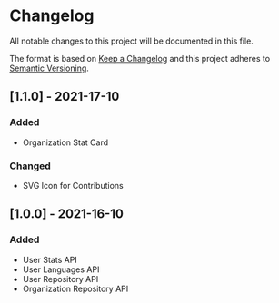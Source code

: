 # Changelog

All notable changes to this project will be documented in this file.

The format is based on [Keep a Changelog](http://keepachangelog.com/en/1.0.0/)
and this project adheres to [Semantic Versioning](http://semver.org/spec/v2.0.0.html).

## [1.1.0] - 2021-17-10
### Added
- Organization Stat Card

### Changed
- SVG Icon for Contributions

## [1.0.0] - 2021-16-10
### Added
- User Stats API
- User Languages API
- User Repository API
- Organization Repository API
